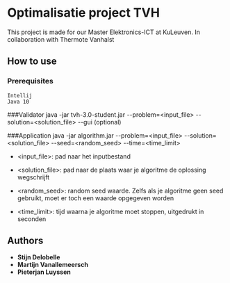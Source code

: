 # Optimalisatie project TVH

This project is made for our Master Elektronics-ICT at KuLeuven.
In collaboration with Thermote Vanhalst

## How to use
### Prerequisites
```
Intellij
Java 10
```

###Validator
    java -jar tvh-3.0-student.jar --problem=<input_file> --solution=<solution_file> --gui (optional)

###Application
    java -jar algorithm.jar --problem=<input_file> --solution=<solution_file> --seed=<random_seed> --time=<time_limit>

 - <input_file>: pad naar het inputbestand

 - <solution_file>: pad naar de plaats waar je algoritme de oplossing wegschrijft

 - <random_seed>: random seed waarde. Zelfs als je algoritme geen seed gebruikt, moet er toch een waarde opgegeven worden

 - <time_limit>: tijd waarna je algoritme moet stoppen, uitgedrukt in seconden

## Authors


* **Stijn Delobelle**
* **Martijn Vanallemeersch**
* **Pieterjan Luyssen**